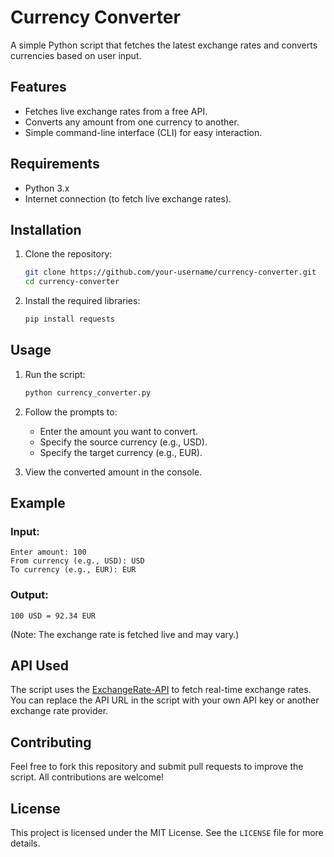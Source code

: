 # Currency Converter

A simple Python script that fetches the latest exchange rates and converts currencies based on user input.

## Features
- Fetches live exchange rates from a free API.
- Converts any amount from one currency to another.
- Simple command-line interface (CLI) for easy interaction.

## Requirements
- Python 3.x
- Internet connection (to fetch live exchange rates).

## Installation
1. Clone the repository:
   ```bash
   git clone https://github.com/your-username/currency-converter.git
   cd currency-converter
   ```

2. Install the required libraries:
   ```bash
   pip install requests
   ```

## Usage
1. Run the script:
   ```bash
   python currency_converter.py
   ```

2. Follow the prompts to:
   - Enter the amount you want to convert.
   - Specify the source currency (e.g., USD).
   - Specify the target currency (e.g., EUR).

3. View the converted amount in the console.

## Example
### Input:
```text
Enter amount: 100
From currency (e.g., USD): USD
To currency (e.g., EUR): EUR
```

### Output:
```text
100 USD = 92.34 EUR
```

(Note: The exchange rate is fetched live and may vary.)

## API Used
The script uses the [ExchangeRate-API](https://www.exchangerate-api.com/) to fetch real-time exchange rates. You can replace the API URL in the script with your own API key or another exchange rate provider.

## Contributing
Feel free to fork this repository and submit pull requests to improve the script. All contributions are welcome!

## License
This project is licensed under the MIT License. See the `LICENSE` file for more details.


